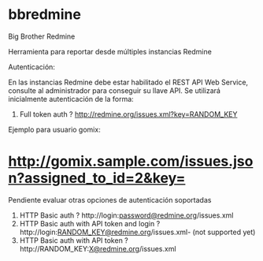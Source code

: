 bbredmine
=========

Big Brother Redmine

Herramienta para reportar desde múltiples instancias Redmine

Autenticación:

En las instancias Redmine debe estar habilitado el REST API Web Service, consulte al administrador para conseguir su llave API.
Se utilizará inicialmente autenticación de la forma:

1. Full token auth ? http://redmine.org/issues.xml?key=RANDOM_KEY

Ejemplo para usuario gomix:

# http://gomix.sample.com/issues.json?assigned_to_id=2&key=<your-api-key>

Pendiente evaluar otras opciones de autenticación soportadas

1. HTTP Basic auth ? http://login:password@redmine.org/issues.xml
2. HTTP Basic auth with API token and login ? http://login:RANDOM_KEY@redmine.org/issues.xml- (not supported yet)
3. HTTP Basic auth with API token ? http://RANDOM_KEY:X@redmine.org/issues.xml
